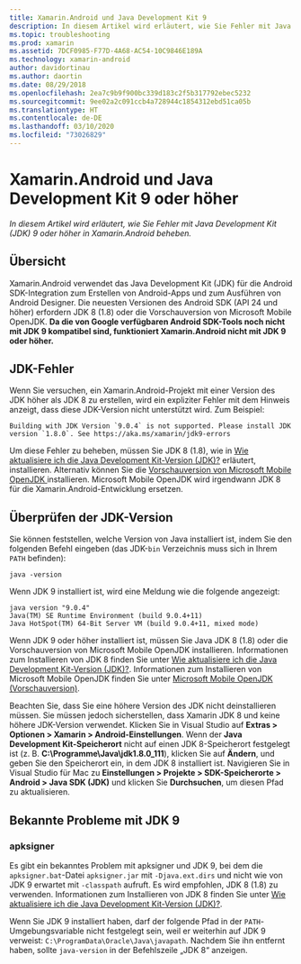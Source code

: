 ```yaml
---
title: Xamarin.Android und Java Development Kit 9
description: In diesem Artikel wird erläutert, wie Sie Fehler mit Java Development Kit (JDK) 9 oder höher in Xamarin.Android beheben.
ms.topic: troubleshooting
ms.prod: xamarin
ms.assetid: 7DCF0985-F77D-4A68-AC54-10C9846E189A
ms.technology: xamarin-android
author: davidortinau
ms.author: daortin
ms.date: 08/29/2018
ms.openlocfilehash: 2ea7c9b9f900bc339d183c2f5b317792ebec5232
ms.sourcegitcommit: 9ee02a2c091ccb4a728944c1854312ebd51ca05b
ms.translationtype: HT
ms.contentlocale: de-DE
ms.lasthandoff: 03/10/2020
ms.locfileid: "73026829"
---
```

# <a name="xamarinandroid-and-java-development-kit-9-or-later"></a>Xamarin.Android und Java Development Kit 9 oder höher

_In diesem Artikel wird erläutert, wie Sie Fehler mit Java Development Kit (JDK) 9 oder höher in Xamarin.Android beheben._

## <a name="overview"></a>Übersicht

Xamarin.Android verwendet das Java Development Kit (JDK) für die Android SDK-Integration zum Erstellen von Android-Apps und zum Ausführen von Android Designer. Die neuesten Versionen des Android SDK (API 24 und höher) erfordern JDK 8 (1.8) oder die Vorschauversion von Microsoft Mobile OpenJDK. **Da die von Google verfügbaren Android SDK-Tools noch nicht mit JDK 9 kompatibel sind, funktioniert Xamarin.Android nicht mit JDK 9 oder höher.**

## <a name="jdk-errors"></a>JDK-Fehler

Wenn Sie versuchen, ein Xamarin.Android-Projekt mit einer Version des JDK höher als JDK 8 zu erstellen, wird ein expliziter Fehler mit dem Hinweis anzeigt, dass diese JDK-Version nicht unterstützt wird. Zum Beispiel:

```shell
Building with JDK Version `9.0.4` is not supported. Please install JDK version `1.8.0`. See https://aka.ms/xamarin/jdk9-errors
```

Um diese Fehler zu beheben, müssen Sie JDK 8 (1.8), wie in [Wie aktualisiere ich die Java Development Kit-Version (JDK)?](~/android/troubleshooting/questions/update-jdk.md) erläutert, installieren.
Alternativ können Sie die [Vorschauversion von Microsoft Mobile OpenJDK ](~/android/get-started/installation/openjdk.md) installieren. Microsoft Mobile OpenJDK wird irgendwann JDK 8 für die Xamarin.Android-Entwicklung ersetzen.

## <a name="checking-the-jdk-version"></a>Überprüfen der JDK-Version

Sie können feststellen, welche Version von Java installiert ist, indem Sie den folgenden Befehl eingeben (das JDK-`bin` Verzeichnis muss sich in Ihrem `PATH` befinden):

```shell
java -version
```

Wenn JDK 9 installiert ist, wird eine Meldung wie die folgende angezeigt:

```shell
java version "9.0.4"
Java(TM) SE Runtime Environment (build 9.0.4+11)
Java HotSpot(TM) 64-Bit Server VM (build 9.0.4+11, mixed mode)
```

Wenn JDK 9 oder höher installiert ist, müssen Sie Java JDK 8 (1.8) oder die Vorschauversion von Microsoft Mobile OpenJDK installieren. Informationen zum Installieren von JDK 8 finden Sie unter [Wie aktualisiere ich die Java Development Kit-Version (JDK)?](~/android/troubleshooting/questions/update-jdk.md). Informationen zum Installieren von Microsoft Mobile OpenJDK finden Sie unter [Microsoft Mobile OpenJDK (Vorschauversion)](~/android/get-started/installation/openjdk.md).

Beachten Sie, dass Sie eine höhere Version des JDK nicht deinstallieren müssen. Sie müssen jedoch sicherstellen, dass Xamarin JDK 8 und keine höhere JDK-Version verwendet. Klicken Sie in Visual Studio auf **Extras > Optionen > Xamarin > Android-Einstellungen**. Wenn der **Java Development Kit-Speicherort** nicht auf einen JDK 8-Speicherort festgelegt ist (z. B. **C:\\Programme\\Java\\jdk1.8.0_111**), klicken Sie auf **Ändern**, und geben Sie den Speicherort ein, in dem JDK 8 installiert ist. Navigieren Sie in Visual Studio für Mac zu **Einstellungen > Projekte > SDK-Speicherorte > Android > Java SDK (JDK)** und klicken Sie **Durchsuchen**, um diesen Pfad zu aktualisieren.

## <a name="known-issues-with-jdk-9"></a>Bekannte Probleme mit JDK 9

### <a name="apksigner"></a>apksigner

Es gibt ein bekanntes Problem mit apksigner und JDK 9, bei dem die `apksigner.bat`-Datei `apksigner.jar` mit `-Djava.ext.dirs` und nicht wie von JDK 9 erwartet mit `-classpath` aufruft. Es wird empfohlen, JDK 8 (1.8) zu verwenden. Informationen zum Installieren von JDK 8 finden Sie unter [Wie aktualisiere ich die Java Development Kit-Version (JDK)?](~/android/troubleshooting/questions/update-jdk.md).

Wenn Sie JDK 9 installiert haben, darf der folgende Pfad in der `PATH`-Umgebungsvariable nicht festgelegt sein, weil er weiterhin auf JDK 9 verweist: `C:\ProgramData\Oracle\Java\javapath`. Nachdem Sie ihn entfernt haben, sollte `java-version` in der Befehlszeile „JDK 8“ anzeigen.
